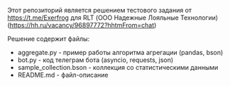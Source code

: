 Этот репозиторий является решением тестового задания от https://t.me/Exerfrog для RLT (ООО Надежные Лояльные Технологии) (https://hh.ru/vacancy/96897772?hhtmFrom=chat)

Решение содержит файлы:
  * aggregate.py - пример работы алгоритма агрегации (pandas, bson)
  * bot.py - код телеграм бота (asyncio, requests, json)
  * sample_collection.bson - коллекция со статистическими данными
  * README.md - файл-описание
